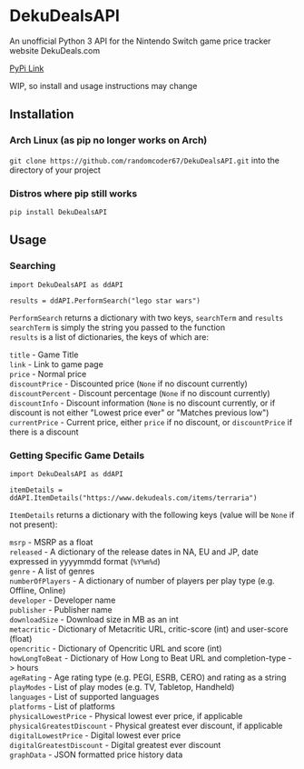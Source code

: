 # DekuDealsAPI

An unofficial Python 3 API for the Nintendo Switch game price tracker website DekuDeals.com

[PyPi Link](https://pypi.org/project/DekuDealsAPI/0.1/)

WIP, so install and usage instructions may change

## Installation 

### Arch Linux (as pip no longer works on Arch)

`git clone https://github.com/randomcoder67/DekuDealsAPI.git` into the directory of your project

### Distros where pip still works

`pip install DekuDealsAPI`

## Usage

### Searching

``` python3
import DekuDealsAPI as ddAPI

results = ddAPI.PerformSearch("lego star wars")
```

`PerformSearch` returns a dictionary with two keys, `searchTerm` and `results`  
`searchTerm` is simply the string you passed to the function  
`results` is a list of dictionaries, the keys of which are:

`title` - Game Title  
`link` - Link to game page  
`price` - Normal price  
`discountPrice` - Discounted price (`None` if no discount currently)  
`discountPercent` - Discount percentage (`None` if no discount currently)  
`discountInfo` - Discount information (`None` is no discount currently, or if discount is not either "Lowest price ever" or "Matches previous low")  
`currentPrice` - Current price, either `price` if no discount, or `discountPrice` if there is a discount

### Getting Specific Game Details

``` python3
import DekuDealsAPI as ddAPI

itemDetails = ddAPI.ItemDetails("https://www.dekudeals.com/items/terraria")
```

`ItemDetails` returns a dictionary with the following keys (value will be `None` if not present):

`msrp` - MSRP as a float  
`released` - A dictionary of the release dates in NA, EU and JP, date expressed in yyyymmdd format (`%Y%m%d`)  
`genre` - A list of genres  
`numberOfPlayers` - A dictionary of number of players per play type (e.g. Offline, Online)  
`developer` - Developer name  
`publisher` - Publisher name  
`downloadSize` - Download size in MB as an int  
`metacritic` - Dictionary of Metacritic URL, critic-score (int) and user-score (float)  
`opencritic` - Dictionary of Opencritic URL and score (int)  
`howLongToBeat` - Dictionary of How Long to Beat URL and completion-type -> hours  
`ageRating` - Age rating type (e.g. PEGI, ESRB, CERO) and rating as a string  
`playModes` - List of play modes (e.g. TV, Tabletop, Handheld)  
`languages` - List of supported languages  
`platforms` - List of platforms  
`physicalLowestPrice` - Physical lowest ever price, if applicable  
`physicalGreatestDiscount` - Physical greatest ever discount, if applicable  
`digitalLowestPrice` - Digital lowest ever price  
`digitalGreatestDiscount` - Digital greatest ever discount  
`graphData` - JSON formatted price history data
